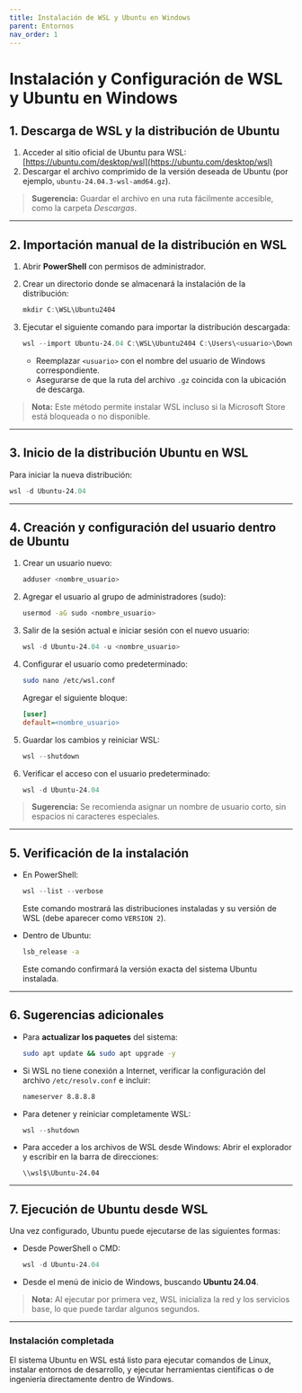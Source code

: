 ```yaml
---
title: Instalación de WSL y Ubuntu en Windows
parent: Entornos
nav_order: 1
---
```


# Instalación y Configuración de WSL y Ubuntu en Windows

## 1. Descarga de WSL y la distribución de Ubuntu

1. Acceder al sitio oficial de Ubuntu para WSL:
   [https://ubuntu.com/desktop/wsl](https://ubuntu.com/desktop/wsl)
2. Descargar el archivo comprimido de la versión deseada de Ubuntu (por ejemplo, `ubuntu-24.04.3-wsl-amd64.gz`).

> **Sugerencia:** Guardar el archivo en una ruta fácilmente accesible, como la carpeta *Descargas*.

---

## 2. Importación manual de la distribución en WSL

1. Abrir **PowerShell** con permisos de administrador.
2. Crear un directorio donde se almacenará la instalación de la distribución:

   ```powershell
   mkdir C:\WSL\Ubuntu2404
   ```
3. Ejecutar el siguiente comando para importar la distribución descargada:

   ```powershell
   wsl --import Ubuntu-24.04 C:\WSL\Ubuntu2404 C:\Users\<usuario>\Downloads\ubuntu-24.04.3-wsl-amd64.gz --version 2
   ```

   * Reemplazar `<usuario>` con el nombre del usuario de Windows correspondiente.
   * Asegurarse de que la ruta del archivo `.gz` coincida con la ubicación de descarga.

> **Nota:** Este método permite instalar WSL incluso si la Microsoft Store está bloqueada o no disponible.

---

## 3. Inicio de la distribución Ubuntu en WSL

Para iniciar la nueva distribución:

```powershell
wsl -d Ubuntu-24.04
```

---

## 4. Creación y configuración del usuario dentro de Ubuntu

1. Crear un usuario nuevo:

   ```bash
   adduser <nombre_usuario>
   ```
2. Agregar el usuario al grupo de administradores (sudo):

   ```bash
   usermod -aG sudo <nombre_usuario>
   ```
3. Salir de la sesión actual e iniciar sesión con el nuevo usuario:

   ```powershell
   wsl -d Ubuntu-24.04 -u <nombre_usuario>
   ```
4. Configurar el usuario como predeterminado:

   ```bash
   sudo nano /etc/wsl.conf
   ```

   Agregar el siguiente bloque:

   ```ini
   [user]
   default=<nombre_usuario>
   ```
5. Guardar los cambios y reiniciar WSL:

   ```powershell
   wsl --shutdown
   ```
6. Verificar el acceso con el usuario predeterminado:

   ```powershell
   wsl -d Ubuntu-24.04
   ```

> **Sugerencia:** Se recomienda asignar un nombre de usuario corto, sin espacios ni caracteres especiales.

---

## 5. Verificación de la instalación

* En PowerShell:

  ```powershell
  wsl --list --verbose
  ```

  Este comando mostrará las distribuciones instaladas y su versión de WSL (debe aparecer como `VERSION 2`).

* Dentro de Ubuntu:

  ```bash
  lsb_release -a
  ```

  Este comando confirmará la versión exacta del sistema Ubuntu instalada.

---

## 6. Sugerencias adicionales

* Para **actualizar los paquetes** del sistema:

  ```bash
  sudo apt update && sudo apt upgrade -y
  ```
* Si WSL no tiene conexión a Internet, verificar la configuración del archivo `/etc/resolv.conf` e incluir:

  ```bash
  nameserver 8.8.8.8
  ```
* Para detener y reiniciar completamente WSL:

  ```powershell
  wsl --shutdown
  ```
* Para acceder a los archivos de WSL desde Windows:
  Abrir el explorador y escribir en la barra de direcciones:

  ```
  \\wsl$\Ubuntu-24.04
  ```

---

## 7. Ejecución de Ubuntu desde WSL

Una vez configurado, Ubuntu puede ejecutarse de las siguientes formas:

* Desde PowerShell o CMD:

  ```powershell
  wsl -d Ubuntu-24.04
  ```
* Desde el menú de inicio de Windows, buscando **Ubuntu 24.04**.

> **Nota:** Al ejecutar por primera vez, WSL inicializa la red y los servicios base, lo que puede tardar algunos segundos.

---

### Instalación completada

El sistema Ubuntu en WSL está listo para ejecutar comandos de Linux, instalar entornos de desarrollo, y ejecutar herramientas científicas o de ingeniería directamente dentro de Windows.
